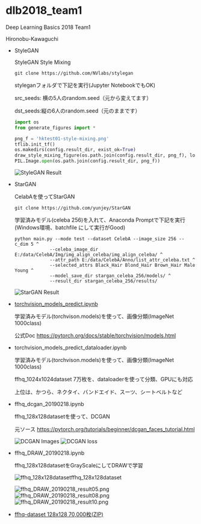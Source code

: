 # dlb2018_team1
Deep Learning Basics 2018 Team1

Hironobu-Kawaguchi

- StyleGAN

    StyleGAN Style Mixing

    ```
    git clone https://github.com/NVlabs/stylegan
    ```

    styleganフォルダで下記を実行(Jupyter NotebookでもOK)

    src_seeds: 横の5人のrandom.seed（元から変えてます）

    dst_seeds:縦の6人のrandom.seed（元のままです）
    ``` python
    import os
    from generate_figures import *

    png_f = 'hktest01-style-mixing.png'
    tflib.init_tf()
    os.makedirs(config.result_dir, exist_ok=True)
    draw_style_mixing_figure(os.path.join(config.result_dir, png_f), load_Gs(url_ffhq), w=1024, h=1024, src_seeds=[5,1967,1555,91,388], dst_seeds=[888,829,1898,1733,1614,845], style_ranges=[range(0,4)]*3+[range(4,8)]*2+[range(8,18)])
    PIL.Image.open(os.path.join(config.result_dir, png_f))
    ```

    ![StyleGAN Result](image/hktest01-style-mixing.png)

- StarGAN

    CelabAを使ってStarGAN

    ```
    git clone https://github.com/yunjey/StarGAN
    ```

    学習済みモデル(celeba 256)を入れて、Anaconda Promptで下記を実行(Windows環境、batchfile にして実行がGood)  
    ```
    python main.py --mode test --dataset CelebA --image_size 256 --c_dim 5 ^
                 --celeba_image_dir E:/data/CelebA/Img/img_align_celeba/img_align_celeba/ ^
                 --attr_path E:/data/CelebA/Anno/list_attr_celeba.txt ^
                 --selected_attrs Black_Hair Blond_Hair Brown_Hair Male Young ^
                 --model_save_dir stargan_celeba_256/models/ ^
                 --result_dir stargan_celeba_256/results/
    ```

    ![StarGAN Result](image/hkstargan-1-images.jpg)

- [torchvision_models_predict.ipynb](torchvision_models_predict.ipynb)

    学習済みモデル(torchvison.models)を使って、画像分類(ImageNet 1000class)

    公式Doc https://pytorch.org/docs/stable/torchvision/models.html

- torchvision_models_predict_dataloader.ipynb

    学習済みモデル(torchvison.models)を使って、画像分類(ImageNet 1000class)

    ffhq_1024x1024dataset 7万枚を、dataloaderを使って分類、GPUにも対応

    上位は、かつら、ネクタイ、バンドエイド、スーツ、シートベルトなど

- ffhq_dcgan_20190218.ipynb

    ffhq_128x128datasetを使って、DCGAN

    元ソース https://pytorch.org/tutorials/beginner/dcgan_faces_tutorial.html

    ![DCGAN Images](image/ffhq_dcgan.png)
    ![DCGAN loss](image/ffhq_dcgan_loss.png)

- ffhq_DRAW_20190218.ipynb

    ffhq_128x128datasetをGrayScaleにしてDRAWで学習

    ![ffhq_128x128dataset](image/ffhq_DRAW_20190218_original.png)ffhq_128x128dataset

    ![ffhq_DRAW_20190218_result05.png](image/ffhq_DRAW_20190218_result05.png)       ![ffhq_DRAW_20190218_result08.png](image/ffhq_DRAW_20190218_result08.png)
        ![ffhq_DRAW_20190218_result10.png](image/ffhq_DRAW_20190218_result10.png)




- [ffhq-dataset 128x128 70,000枚(ZIP)](https://1drv.ms/u/s!AvHteFLdGh-Dk6ADkTBKk1ngn7unDw)

